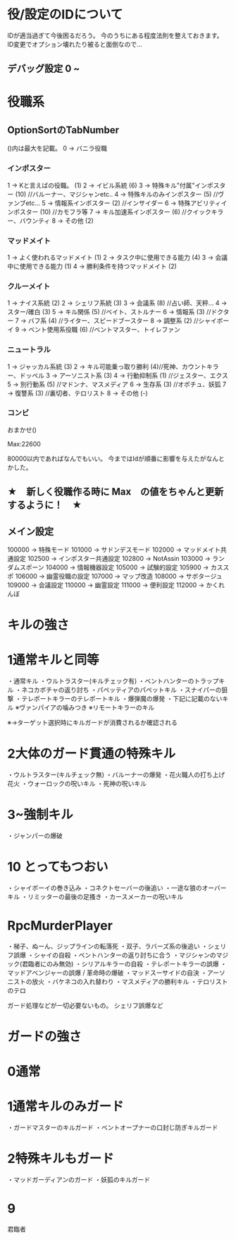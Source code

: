 # 役/設定のIDについて

IDが適当過ぎて今後困るだろう。
今のうちにある程度法則を整えておきます。
ID変更でオプション壊れたり被ると面倒なので...

## デバッグ設定 0 ~ 

# 役職系
## OptionSortのTabNumber
()内は最大を記載。
0 → バニラ役職

### インポスター
1 → Kと言えばの役職。 (1)
2 → イビル系統 (6)
3 → 特殊キル"付属"インポスター (10) //バルーナー、マジシャンetc..
4 → 特殊キルのみインポスター (5) //ヴァンブetc...
5 → 情報系インポスター (2) //インサイダー
6 → 特殊アビリティインポスター (10) //カモフラ等
7 → キル加速系インポスター (6) //クイックキラー、バウンティ
8 → その他 (2)

### マッドメイト
1 → よく使われるマッドメイト (1)
2 → タスク中に使用できる能力 (4)
3 → 会議中に使用できる能力 (1)
4 → 勝利条件を持つマッドメイト (2)

### クルーメイト
1 → ナイス系統 (2)
2 → シェリフ系統 (3)
3 → 会議系 (8) //占い師、天秤...
4 → スター/確白 (3) 
5 → キル関係 (5) //ベイト、ストルナー
6 → 情報系 (3) //ドクター
7 → バフ系 (4) //ライター、スピードブースター
8 → 調整系 (2) //シャイボーイ
9 → ベント使用系役職 (6) //ベントマスター、トイレファン

### ニュートラル
1 → ジャッカル系統 (3)
2 → キル可能乗っ取り勝利 (4)//死神、カウントキラー、ドッペル
3 → アーソニスト系 (3)
4 → 行動抑制系 (1) //ジェスター、エクス
5 → 別行動系 (5) //マドンナ、マスメディア
6 → 生存系 (3) //オポチュ、妖狐
7 → 復讐系 (3) //裏切者、テロリスト
8 → その他 (-)

### コンビ
おまかせ()

Max:22600

80000以内であればなんでもいい。
今まではIdが順番に影響を与えたがなんとかした。

## ★　新しく役職作る時に Max　の値をちゃんと更新するように！　★

## メイン設定
100000 → 特殊モード
101000 → サドンデスモード
102000 → マッドメイト共通設定
102500 → インポスター共通設定
102800 → NotAssin
103000 → ランダムスポーン
104000 → 情報機器設定
105000 → 試験的設定
105900 → カススポ
106000 → 幽霊役職の設定
107000 → マップ改造
108000 → サボタージュ
109000 → 会議設定
110000 → 幽霊設定
111000 → 便利設定
112000 → かくれんぼ





# キルの強さ
# 1通常キルと同等
・通常キル
・ウルトラスター(キルチェック有)
・ベントハンターのトラップキル
・ネコカボチャの返り討ち
・パペッティアのパペットキル
・スナイパーの狙撃
・テレポートキラーのテレポートキル
・爆弾魔の爆発
・下記に記載のないキル
※ヴァンパイアの噛みつき
※リモートキラーのキル

※→ターゲット選択時にキルガードが消費されるか確認される

# 2大体のガード貫通の特殊キル
・ウルトラスター(キルチェック無)
・バルーナーの爆発
・花火職人の打ち上げ花火
・ウォーロックの呪いキル
・死神の呪いキル

# 3~強制キル
・ジャンパーの爆破

# 10 とってもつおい
・シャイボーイの巻き込み
・コネクトセーバーの後追い
・一途な狼のオーバーキル
・リミッターの最後の足搔き
・カースメーカーの呪いキル

# RpcMurderPlayer
・梯子、ぬーん、ジップラインの転落死
・双子、ラバーズ系の後追い
・シェリフ誤爆
・シャイの自殺
・ベントハンターの返り討ちに合う
・マジシャンのマジック(君臨者にのみ無効)
・シリアルキラーの自殺
・テレポートキラーの誤爆
・マッドアベンジャーの誤爆 / 革命時の爆破
・マッドスーサイドの自決
・アーソニストの放火
・バケネコの入れ替わり
・マスメディアの勝利キル
・テロリストのテロ

ガード処理などが一切必要ないもの。
シェリフ誤爆など

# ガードの強さ
# 0通常

# 1通常キルのみガード
・ガードマスターのキルガード
・ベントオープナーの口封じ防ぎキルガード

# 2特殊キルもガード
・マッドガーディアンのガード
・妖狐のキルガード

# 9
君臨者

